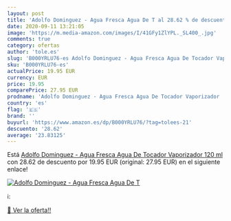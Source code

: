 ```yaml
---
layout: post
title: 'Adolfo Dominguez - Agua Fresca Agua De T al 28.62 % de descuento'
date: 2020-09-11 13:21:05
image: 'https://m.media-amazon.com/images/I/41GFy1ZlYPL._SL400_.jpg'
comments: true
category: ofertas
author: 'tole.es'
slug: 'B000YRLU76-es Adolfo Dominguez - Agua Fresca Agua De Tocador Vaporizador...'
sku: 'B000YRLU76-es'
actualPrice: 19.95 EUR
currency: EUR
price: 19.95
comparePrice: 27.95 EUR
prodname: 'Adolfo Dominguez - Agua Fresca Agua De Tocador Vaporizador  120 ml'
country: 'es'
flag: '🇪🇸'
brand: ''
buyurl: 'https://www.amazon.es/dp/B000YRLU76/?tag=tolees-21'
descuento: '28.62'
average: '23.83125'
---
```


Está [Adolfo Dominguez - Agua Fresca Agua De Tocador Vaporizador  120 ml](https://www.amazon.es/dp/B000YRLU76/?tag=tolees-21) con 28.62 de descuento por 19.95 EUR (original: 27.95 EUR) en el siguiente enlace!

[![Adolfo Dominguez - Agua Fresca Agua De T](https://m.media-amazon.com/images/I/41GFy1ZlYPL._SL400_.jpg)](https://www.amazon.es/dp/B000YRLU76/?tag=tolees-21)

ℹ️:


[🛒 Ver la oferta!!](https://www.amazon.es/dp/B000YRLU76/?tag=tolees-21)
